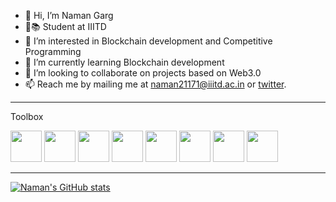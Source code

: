 - 👋 Hi, I’m Naman Garg
- 🏫📚 Student at IIITD
- 👀 I’m interested in Blockchain development and Competitive Programming
- 🌱 I’m currently learning Blockchain development
- 💞️ I’m looking to collaborate on projects based on Web3.0
- 📫 Reach me by mailing me at naman21171@iiitd.ac.in or [twitter](https://twitter.com/flutterynaman).

---

Toolbox

<img src='https://cdn.worldvectorlogo.com/logos/solidity.svg' width="50" height="50" > <img src='https://cdn.worldvectorlogo.com/logos/logo-javascript.svg' width="50" height="50" > <img src='https://cdn.worldvectorlogo.com/logos/css-3.svg' width="50" height="50" > <img src='https://cdn.worldvectorlogo.com/logos/html-1.svg' width="50" height="50" > <img src='https://cdn.worldvectorlogo.com/logos/c.svg' width="50" height="50" > <img src='https://cdn.worldvectorlogo.com/logos/python-4.svg' width="50" height="50" > <img src='https://cdn.worldvectorlogo.com/logos/git.svg' width="50" height="50" > <img src='https://cdn.worldvectorlogo.com/logos/nodejs.svg' width="50" height="50" > 

---

[![Naman's GitHub stats](https://github-readme-stats.vercel.app/api?username=naman-ng&theme=tokyonight&show_icons=true)](https://github.com/anuraghazra/github-readme-stats)
